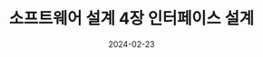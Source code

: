 ---
title: "소프트웨어 설계 4장 인터페이스 설계"
excerpt: "인터페이스 설계"

wirter: Myeongwoo Yoon
categories:
  - 정보처리기사
tags:
  - 정보처리기사

toc: true
toc_sticky: true
 
date: 2024-02-23
last_modified_at: 2024-02-23
---